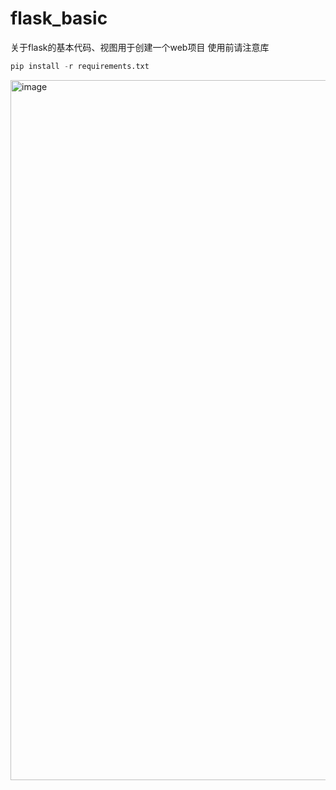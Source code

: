 # flask_basic
关于flask的基本代码、视图用于创建一个web项目
使用前请注意库
```python
pip install -r requirements.txt
```

<img width="1120" alt="image" src="https://github.com/natsume37/flask_basic/assets/103176271/aa6dfcf5-1b1d-41f1-91db-2b24442cc10d">


